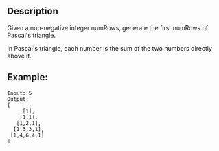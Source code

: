 ## Description

Given a non-negative integer numRows, generate the first numRows of Pascal's triangle.




In Pascal's triangle, each number is the sum of the two numbers directly above it.

## Example:

```
Input: 5
Output:
[
     [1],
    [1,1],
   [1,2,1],
  [1,3,3,1],
 [1,4,6,4,1]
]
```